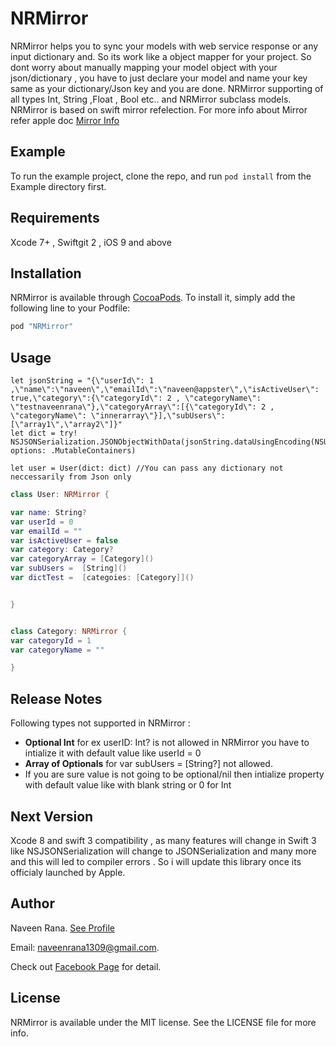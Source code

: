 # NRMirror

NRMirror helps you to sync your models with web service response or any input dictionary and. So its work like a object mapper for your project. So dont worry about manually mapping your model object with your json/dictionary , you have to just declare your model and name your key same as your dictionary/Json key and you are done. NRMirror supporting of all types Int, String ,Float , Bool etc.. and NRMirror subclass models. NRMirror is based on swift mirror refelection. For more info about Mirror refer apple doc [Mirror Info](https://developer.apple.com/library/tvos/documentation/Swift/Reference/Swift_Mirror_Structure/index.html)

## Example

To run the example project, clone the repo, and run `pod install` from the Example directory first.

## Requirements
Xcode 7+ , Swiftgit 2 , iOS 9 and above

## Installation

NRMirror is available through [CocoaPods](http://cocoapods.org). To install
it, simply add the following line to your Podfile:

```ruby
pod "NRMirror"
```

## Usage
```
let jsonString = "{\"userId\": 1 ,\"name\":\"naveen\",\"emailId\":\"naveen@appster\",\"isActiveUser\": true,\"category\":{\"categoryId\": 2 , \"categoryName\": \"testnaveenrana\"},\"categoryArray\":[{\"categoryId\": 2 , \"categoryName\": \"innerarray\"}],\"subUsers\":[\"array1\",\"array2\"]}"
let dict = try! NSJSONSerialization.JSONObjectWithData(jsonString.dataUsingEncoding(NSUTF8StringEncoding)!, options: .MutableContainers)

let user = User(dict: dict) //You can pass any dictionary not neccessarily from Json only
```

```Swift
class User: NRMirror {

var name: String?
var userId = 0
var emailId = ""
var isActiveUser = false
var category: Category?
var categoryArray = [Category]()    
var subUsers =  [String]()
var dictTest =  [categoies: [Category]]()


}


class Category: NRMirror {
var categoryId = 1
var categoryName = ""

}

```
## Release Notes
Following types not supported in NRMirror :
- **Optional Int** for ex userID: Int? is not allowed in NRMirror you have to intialize it with default value like userId = 0
- **Array of Optionals** for  var subUsers =  [String?] not allowed.
- If you are sure value is not going to be optional/nil then intialize property with default value like with blank string or 0 for Int

## Next Version
Xcode 8 and swift 3 compatibility , as many features will change in Swift 3 like NSJSONSerialization will change to JSONSerialization and many more and this will led to compiler errors . So i will update this library once its officialy launched by Apple.


## Author

Naveen Rana. [See Profile](https://www.linkedin.com/in/naveen-rana-9a371a40)

Email: 
naveenrana1309@gmail.com. 

Check out [Facebook Page](https://www.facebook.com/iOSByHeart/) for detail.

## License

NRMirror is available under the MIT license. See the LICENSE file for more info.
